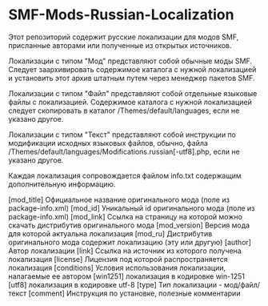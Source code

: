 # SMF-Mods-Russian-Localization

Этот репозиторий содержит русские локализации для модов SMF, присланные авторами или полученные из открытых источников.

Локализации с типом "Мод" представляют собой обычные моды SMF. Следует заархивировать содержимое каталога с нужной локализацией и установить этот архив штатным путем через менеджер пакетов SMF.

Локализации с типом "Файл" представляют собой отдельные языковые файлы с локализацией. Содержимое каталога с нужной локализацией следует скопировать в каталог /Themes/default/languages, если не указано другое.

Локализации с типом "Текст" представляют собой инструкции по модификации исходных языковых файлов, обычно, файла /Themes/default/languages/Modifications.russian[-utf8].php, если не указано другое.

Каждая локализация сопровождается файлом info.txt содержащим дополнительную информацию.

[mod_title] Официальное название оригинального мода (поле <name> из package-info.xml)
[mod_id] Уникальный id оригинального мода (поле <id> из package-info.xml)
[mod_link] Ссылка на страницу на которой можно скачать дистрибутив оригинального мода
[mod_version] Версия мода для которой актуальна локализация
[mod_ru] Дистрибутив оригинального мода содержит локализацию (эту или другую)
[author] Автор локализации
[link] Ссылка на источник из которого получена локализация
[license] Лицензия под которой распространяется локализация
[conditions] Условия использования локализации, налагаемые ее автором
[win1251] локализация в кодировке win-1251
[utf8]  локализация в кодировке utf-8
[type] Тип локализации - мод/файл/текст
[comment] Инструкция по установке, полезные комментарии
